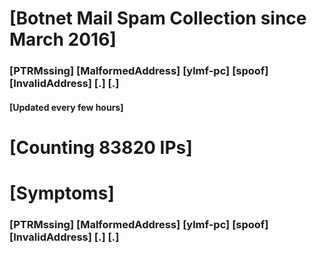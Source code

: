 # [Botnet Mail Spam Collection since March 2016]
### [PTRMssing] [MalformedAddress] [ylmf-pc] [spoof] [InvalidAddress] [.] [.]
#### [Updated every few hours]

# [Counting 83820 IPs]

# [Symptoms] 
###   [PTRMssing] [MalformedAddress] [ylmf-pc] [spoof] [InvalidAddress] [.] [.]
